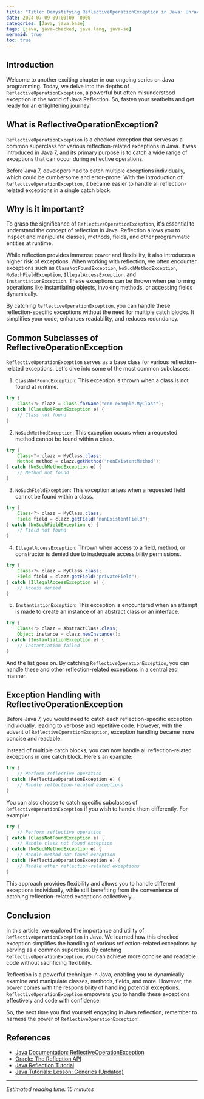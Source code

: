 ```yaml
---
title: "Title: Demystifying ReflectiveOperationException in Java: Unraveling the Power of Reflection"
date: 2024-07-09 09:00:00 -0000
categories: [Java, java.base]
tags: [java, java-checked, java.lang, java-se]
mermaid: true
toc: true
---
```



## Introduction

Welcome to another exciting chapter in our ongoing series on Java programming. Today, we delve into the depths of `ReflectiveOperationException`, a powerful but often misunderstood exception in the world of Java Reflection. So, fasten your seatbelts and get ready for an enlightening journey!

## What is ReflectiveOperationException?

`ReflectiveOperationException` is a checked exception that serves as a common superclass for various reflection-related exceptions in Java. It was introduced in Java 7, and its primary purpose is to catch a wide range of exceptions that can occur during reflective operations.

Before Java 7, developers had to catch multiple exceptions individually, which could be cumbersome and error-prone. With the introduction of `ReflectiveOperationException`, it became easier to handle all reflection-related exceptions in a single catch block.

## Why is it important?

To grasp the significance of `ReflectiveOperationException`, it's essential to understand the concept of reflection in Java. Reflection allows you to inspect and manipulate classes, methods, fields, and other programmatic entities at runtime.

While reflection provides immense power and flexibility, it also introduces a higher risk of exceptions. When working with reflection, we often encounter exceptions such as `ClassNotFoundException`, `NoSuchMethodException`, `NoSuchFieldException`, `IllegalAccessException`, and `InstantiationException`. These exceptions can be thrown when performing operations like instantiating objects, invoking methods, or accessing fields dynamically.

By catching `ReflectiveOperationException`, you can handle these reflection-specific exceptions without the need for multiple catch blocks. It simplifies your code, enhances readability, and reduces redundancy.

## Common Subclasses of ReflectiveOperationException

`ReflectiveOperationException` serves as a base class for various reflection-related exceptions. Let's dive into some of the most common subclasses:

1. `ClassNotFoundException`: This exception is thrown when a class is not found at runtime.
   
```java
try {
    Class<?> clazz = Class.forName("com.example.MyClass");
} catch (ClassNotFoundException e) {
    // Class not found
}
```

2. `NoSuchMethodException`: This exception occurs when a requested method cannot be found within a class.
   
```java
try {
    Class<?> clazz = MyClass.class;
    Method method = clazz.getMethod("nonExistentMethod");
} catch (NoSuchMethodException e) {
    // Method not found
}
```

3. `NoSuchFieldException`: This exception arises when a requested field cannot be found within a class.

```java
try {
    Class<?> clazz = MyClass.class;
    Field field = clazz.getField("nonExistentField");
} catch (NoSuchFieldException e) {
    // Field not found
}
```

4. `IllegalAccessException`: Thrown when access to a field, method, or constructor is denied due to inadequate accessibility permissions.

```java
try {
    Class<?> clazz = MyClass.class;
    Field field = clazz.getField("privateField");
} catch (IllegalAccessException e) {
    // Access denied
}
```

5. `InstantiationException`: This exception is encountered when an attempt is made to create an instance of an abstract class or an interface.

```java
try {
    Class<?> clazz = AbstractClass.class;
    Object instance = clazz.newInstance();
} catch (InstantiationException e) {
    // Instantiation failed
}
```

And the list goes on. By catching `ReflectiveOperationException`, you can handle these and other reflection-related exceptions in a centralized manner.

## Exception Handling with ReflectiveOperationException

Before Java 7, you would need to catch each reflection-specific exception individually, leading to verbose and repetitive code. However, with the advent of `ReflectiveOperationException`, exception handling became more concise and readable.

Instead of multiple catch blocks, you can now handle all reflection-related exceptions in one catch block. Here's an example:

```java
try {
    // Perform reflective operation
} catch (ReflectiveOperationException e) {
    // Handle reflection-related exceptions
}
```

You can also choose to catch specific subclasses of `ReflectiveOperationException` if you wish to handle them differently. For example:

```java
try {
    // Perform reflective operation
} catch (ClassNotFoundException e) {
    // Handle class not found exception
} catch (NoSuchMethodException e) {
    // Handle method not found exception
} catch (ReflectiveOperationException e) {
    // Handle other reflection-related exceptions
}
```

This approach provides flexibility and allows you to handle different exceptions individually, while still benefiting from the convenience of catching reflection-related exceptions collectively.

## Conclusion

In this article, we explored the importance and utility of `ReflectiveOperationException` in Java. We learned how this checked exception simplifies the handling of various reflection-related exceptions by serving as a common superclass. By catching `ReflectiveOperationException`, you can achieve more concise and readable code without sacrificing flexibility.

Reflection is a powerful technique in Java, enabling you to dynamically examine and manipulate classes, methods, fields, and more. However, the power comes with the responsibility of handling potential exceptions. `ReflectiveOperationException` empowers you to handle these exceptions effectively and code with confidence.

So, the next time you find yourself engaging in Java reflection, remember to harness the power of `ReflectiveOperationException`!

## References

- [Java Documentation: ReflectiveOperationException](https://docs.oracle.com/en/java/javase/14/docs/api/java.base/java/lang/ReflectiveOperationException.html)
- [Oracle: The Reflection API](https://docs.oracle.com/en/java/javase/14/docs/api/java.base/java/lang/reflect/package-summary.html)
- [Java Reflection Tutorial](https://www.baeldung.com/java-reflection)
- [Java Tutorials: Lesson: Generics (Updated)](https://docs.oracle.com/javase/tutorial/java/generics/index.html)

---
*Estimated reading time: 15 minutes*